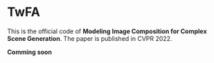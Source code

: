 # TwFA
This is the official code of **Modeling Image Composition for Complex Scene Generation**. 
The paper is published in CVPR 2022.

**Comming soon**
